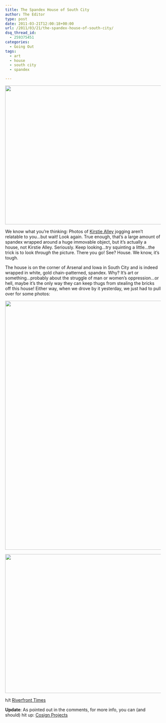 ```yaml
---
title: The Spandex House of South City
author: The Editor
type: post
date: 2011-03-21T12:00:18+00:00
url: /2011/03/21/the-spandex-house-of-south-city/
dsq_thread_id:
  - 259375451
categories:
  - Going Out
tags:
  - art
  - house
  - south city
  - spandex

---
```

[<img class="aligncenter size-full wp-image-9365" title="spandex_house_3" src="http://media.punchingkitty.com/wordpress/2011/03/spandex_house_3.jpg" alt="" width="600" height="448" />][1]

We know what you&#8217;re thinking: Photos of [Kirstie Alley][2] jogging aren&#8217;t relatable to you&#8230;but wait! Look again. True enough, that&#8217;s a large amount of spandex wrapped around a huge immovable object, but it&#8217;s actually a house, not Kirstie Alley. Seriously. Keep looking&#8230;try squinting a little&#8230;the trick is to look _through_ the picture. There you go! See? House. We know, it&#8217;s tough.

The house is on the corner of Arsenal and Iowa in South City and is indeed wrapped in white, gold chain-patterned, spandex. Why? It&#8217;s art or something&#8230;probably about the struggle of man or women&#8217;s oppression&#8230;or hell, maybe it&#8217;s the only way they can keep thugs from stealing the bricks off this house! Either way, when we drove by it yesterday, we just had to pull over for some photos:

[<img class="aligncenter size-full wp-image-9363" title="spandex_house_2" src="http://media.punchingkitty.com/wordpress/2011/03/spandex_house_2.jpg" alt="" width="600" height="803" />][3]

[<img class="aligncenter size-full wp-image-9364" title="spandex_house_1" src="http://media.punchingkitty.com/wordpress/2011/03/spandex_house_1.jpg" alt="" width="600" height="448" />][4]

h/t <a href="http://blogs.riverfronttimes.com/dailyrft/2011/03/st_louis_home_spandex_leeza_meksin.php" target="_blank">Riverfront Times</a>

**Update**: As pointed out in the comments, for more info, you can (and should) hit up: <a href="http://www.cosignprojects.net/" target="_blank">Cosign Projects</a>

 [1]: http://media.punchingkitty.com/wordpress/2011/03/spandex_house_3.jpg
 [2]: http://www.google.com/images?um=1&hl=en&biw=1296&bih=931&tbs=isch:1&aq=f&aqi=g6&oq=&q=kirstie%20Alley%20fat
 [3]: http://media.punchingkitty.com/wordpress/2011/03/spandex_house_2.jpg
 [4]: http://media.punchingkitty.com/wordpress/2011/03/spandex_house_1.jpg